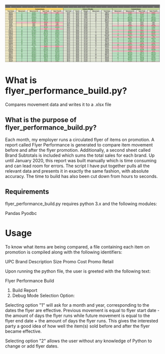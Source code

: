 <p align="center">
<img src="https://github.com/aaronphaneuf/flyer_performance/blob/master/images/flyer_performance.PNG">
</p>

# What is flyer_performance_build.py?

Compares movement data and writes it to a .xlsx file

## What is the purpose of flyer_performance_build.py?

Each month, my employer runs a circulated flyer of items on promotion. A report called Flyer Performance is generated to compare item movement before and after the flyer promotion. Additionally, a second sheet called Brand Subtotals is included which sums the total sales for each brand. Up until January 2020, this report was built manually
which is time consuming and can lead room for errors. The script I have put together pulls all the relevant data and presents it in exactly the same fashion, with absolute accuracy. The time to build has also been cut down from hours to seconds.

## Requirements

flyer_performance_build.py requires python 3.x and the following modules:

Pandas
Pyodbc

# Usage

To know what items are being compared, a file containing each item on promotion is compiled along with the following identifiers:

UPC Brand Description Size Promo Cost Promo Retail

Upon running the python file, the user is greeted with the following text:

Flyer Performance Build
1. Build Report
2. Debug Mode
Selection Option:

Selecting option "1" will ask for a month and year, corresponding to the dates the flyer are effective.
Previous movement is equal to flyer start date - the amount of days the flyer runs while future movement is equal
to the flyer end date + the amount of days the flyer runs. This gives the interested party a good idea of how well the item(s) sold before and after the flyer became effective.

Selecting option "2" allows the user without any knowledge of Python to change or add flyer dates.
